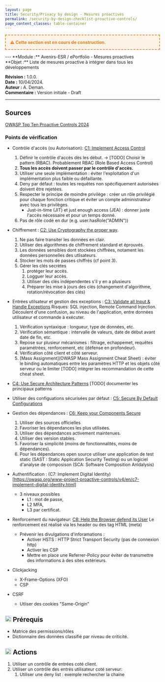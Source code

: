 ```yaml
---
layout: page
title: Security/Privacy by design - Mesures proactives
permalink: /security-by-design-checklist-proactive-controls/
page_content_classes: table-container
---
```

<div style="border: 2px dashed #e67e22; background: #fcf3e6; padding: 1em; margin: 1em 0; font-weight: bold; color: #e67e22;">
  ⚠️ Cette section est en cours de construction.
</div>
---
**Module :** Avenirs-ESR / ePortfolio - Mesures proactives<br/> 
**Objet :** Liste de mesures proactive à intégrer dans tous les développements<br/>

**Révision :** 1.0.0.<br/>
**Date :** 10/04/2024.<br/>
**Auteur :** A. Deman.<br/>
**Commentaire :** Version initiale - Draft

---

## Sources
[OWASP Top Ten Proactive Controls 2024](https://owasp.org/www-project-proactive-controls/v4/en/introduction)



### Points de vérification
- Contrôle d'accès (ou Autorisation): [C1: Implement Access Control](https://owasp.org/www-project-proactive-controls/v4/en/c1-accesscontrol)


    1. Définir le contrôle d'accès dès les début. -> [TODO] Choisir le pattern (RBAC). Probablement RBAC (Role Based Access Control) 
    2. **Tous les accès doivent passer par le contrôle d'accès.**
    3. Utiliser une seule implémentation : éviter l'exploitation d'un implémentation plus faible ou défaillante.
    4. Deny par défaut : toutes les requêtes non spécifiquement autorisées doivent être rejetées.
    5. Respecter le principe de moindre privilège : créer un rôle privilégié pour chaque fonction critique et éviter un compte administrateur avec tous les privilèges.
        - Just-in-time (JIT) et just enough access (JEA) : donner juste l'accès nécessaire et pour un temps donné.
    6. Pas de rôle codé en dur (e.g. user.hasRole("ADMIN")) 

- Chiffrement : [C2: Use Cryptography the proper way](https://owasp.org/www-project-proactive-controls/v4/en/c2-crypto). 
    1. Ne pas faire transiter les données en clair.
    2. Utiliser des algorithmes de chiffrement standard et éprouvés.
    3. Les données sensibles dont stockées chiffrées, notament les données personnelles des utlisateurs.
    4. Stocker les mots de passes chiffrés (cf point 3).
    5. Gérer les clés secrètes
       1. protéger leur accès.
       2. Logguer leur accès.
       3. Utiliser des clés indépendentes s'il y en a plusieurs
       4. Préparer les mise à jours des clés (changement d'algorithme, rotation/révocation des clés)
- Entrées utilsateur et gestion des exceptions : [C3: Validate all Input & Handle Exceptions](https://owasp.org/www-project-proactive-controls/v4/en/c3-validate-all-input)
Risques: SQL injection, Remote Command Injection. Découlent d'une confusion, au niveau de l'application, entre données utilisateur et commande à exécuter.
    1. Vérification syntaxique : longueur, type de données, etc. 
    2. Vérification sémantique : intervalle de valeurs, date de début avant date de fin, etc. 
    3. Repose sur plusieur mécanismes : filtrage, echappemet, requêtes paramétrées, renforcement, etc (défense en profondeur).
    4. Vérification côté client et côté serveur.
    5. [Mass Assignment](OWASP Mass Assignment Cheat Sheet) : éviter le binding automatiques entre les paramètres HTTP et les objets côté serveur ou le limiter [TODO] intégrer les recommandation de cette cheat sheet.
- [C4: Use Secure Architecture Patterns](https://owasp.org/www-project-proactive-controls/v4/en/c4-secure-architecture)
    [TODO] documenter les principaux patterns

- Utiliser des configuations sécurisées par défaut : [C5: Secure By Default Configurations](https://owasp.org/www-project-proactive-controls/v4/en/c5-secure-by-default.html) 
  
- Gestion des dépendances : [C6: Keep your Components Secure](https://owasp.org/www-project-proactive-controls/v4/en/c6-use-secure-dependencies.html)
    1. Utiliser des sources officielles 
    2. Favoriser les dépendances les plus utilisées.
    3. Utiliser des dépendances activement maintenues.
    4. Utiliser des version stables.
    5. Favoriser la simplicité (moins de fonctionnalités, moins de dépendances).
    6. Pour les dépendances open source utiliser une application de test static (SAST : Static Application Security Testing) ou un logiciel d'analyse de composison (SCA: Software Composition Anldalysis)


- Authentification : (C7: Implement Digital Identity)[https://owasp.org/www-project-proactive-controls/v4/en/c7-implement-digital-identity.html]
  - 3 niveaux possibles 
    - L1 : mot de passe, 
    - L2 MFA,
    - L3 par certificat.
- Renforcement du navigateur: [C8: Help the Browser defend its User](https://owasp.org/www-project-proactive-controls/v4/en/c8-help-the-browser-defend-the-user.html)
Le renforcement est réalisé via les header ou des tag HTML (meta)
  - Prévenir les divulgations d'inforamations :
    - Activer HSTS : HTTP Strict Transport Security (pas de connexion http)
    - Activer les CSP
    - Mettre en place une Referrer-Policy pour éviter de transmettre des informations à des sites extérieurs.
- Clickjacking
  - X-Frame-Options (XFO)
  - CSP
- CSRF 
  - Utliser des cookies "Same-Origin"

## <img width="20px" src="../../../assets/images/prerequisites.svg" alt="target"> Prérequis 
- Matrice des permissions/rôles
- Dictionnaire des données classifié par niveau de criticité.


## <img width="20px" src="../../../assets/images/target.svg" alt="target"> Actions 
 1. Utiliser un contrôle de entrées coté client.
 2. Utiliser un contrôle des entrés utilisateur coté serveur:
    1. Utiliser une deny list : exemple rechercher la chaine <SCRIPT>
    2. Utiliser une allow list : regles de validation syntaxique et sémantique.
 3. Mass Assignment : Désactiver le binding automatique. Utiliser des Value Objects.
 4. Activer HSTS
 5. XSS (Cross-Site Scripting)
    1. Marquer les cookies sensibles en httpOnly pour que javascript ne puisse y accéder.
    2. Content Security Policy CSP : reduire la surface d'attaque. [TODO] déterminer les bonne CSP.
    [TODO] définir les CSP : CSP de base & CSP spécifiques ?
6. activer le secure flag pour les cookies pour bloquer leur transmission en clair.
7. Marquer les cookies SameSite.
 8. Eviter les mécanismes de sérialisation / désérialisation autant que possible et préférer un format de type JSON. Si impossble reprendre les préconisations OWASP.
 9. Utiliser des "Secure Architecture Patterns".
 10. Vérifier les dépendances : dépendances inutiles et failles de sécurités (CI).
 11. Mettre à jour les dépendances de façon pro active.
 12. Mettre en place/utiliser la Referrer-Policy.
 13. Utiliser [Trusted Types API](https://developer.mozilla.org/en-US/docs/Web/API/Trusted_Types_API).
 14. Utiliser le header X-Frame-Options et vérifier qu'il n'est présent qu'une seule fois.

